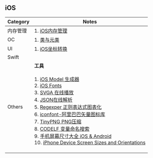## iOS

| Category 	| Notes 	|
|-	|-	|
| 内存管理 	| 1. [iOS内存管理](/Notes/iOS/iOS内存管理.md)  |
| OC 	| 1. [类与元类](/Notes/iOS/ClassesAndMetaclasses.md) 	|
| UI | 1. [iOS坐标转换](/Notes/iOS/iOS%E5%9D%90%E6%A0%87%E8%BD%AC%E6%8D%A2.md) |
| Swift 	|  	|
| Others 	| **工具** <br><br> 1. [iOS Model 生成器](http://modelend.com/)	<br> 2. [iOS Fonts](http://iosfonts.com/) <br> 3. [SVGA 在线播放](https://svga.io/svga-preview.html) <br> 4. [JSON在线解析](https://www.json.cn/) <br>  5. [Regexper 正则表达式图表化](https://regexper.com/) <br> 6. [iconfont-阿里巴巴矢量图标库](https://www.iconfont.cn/?spm=a313x.7781069.1998910419.d4d0a486a) <br> 7. [TinyPNG PNG压缩](https://tinypng.com/) <br> 8. [CODELF 变量命名搜索](https://unbug.github.io/codelf/) <br>9. [手机屏幕尺寸大全 iOS & Android](https://uiiiuiii.com/screen/) <br> 10. [iPhone Device Screen Sizes and Orientations](https://developer.apple.com/design/human-interface-guidelines/ios/visual-design/adaptivity-and-layout/#device-screen-sizes-and-orientations) <br><br>|
